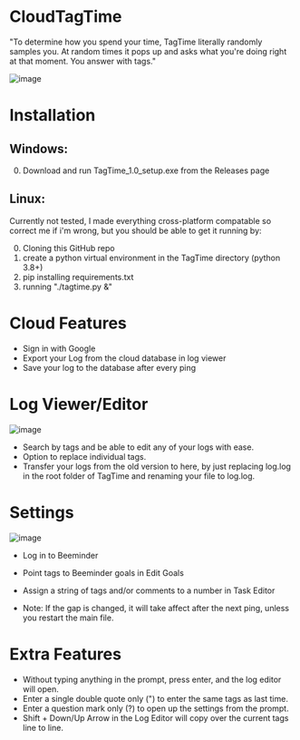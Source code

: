 # CloudTagTime
"To determine how you spend your time, TagTime literally randomly samples you. At random times it pops up and asks what you're doing right at that moment. You answer with tags."

![image](https://github.com/user-attachments/assets/b95860b8-7cf4-44ab-9dd5-1f2027ce548e)


# Installation
Windows:
--------
0. Download and run TagTime_1.0_setup.exe from the Releases page

Linux:
------
Currently not tested, I made everything cross-platform compatable so correct me if i'm wrong, but you should be able to get it running by:

0. Cloning this GitHub repo
1. create a python virtual environment in the TagTime directory (python 3.8+)
2. pip installing requirements.txt
3. running "./tagtime.py &"

# Cloud Features
* Sign in with Google
* Export your Log from the cloud database in log viewer
* Save your log to the database after every ping

# Log Viewer/Editor
![image](https://github.com/user-attachments/assets/5521a844-4839-4350-8a20-828539ccb245)

* Search by tags and be able to edit any of your logs with ease.
* Option to replace individual tags.
* Transfer your logs from the old version to here, by just replacing log.log in the root folder of TagTime and renaming your file to log.log.

# Settings
![image](https://github.com/user-attachments/assets/e339e394-724a-4ee1-8074-5b60fe96ebd0)

* Log in to Beeminder
* Point tags to Beeminder goals in Edit Goals
* Assign a string of tags and/or comments to a number in Task Editor


* Note: If the gap is changed, it will take affect after the next ping, unless you restart the main file.

# Extra Features
* Without typing anything in the prompt, press enter, and the log editor will open.
* Enter a single double quote only (") to enter the same tags as last time.
* Enter a question mark only (?) to open up the settings from the prompt.
* Shift + Down/Up Arrow in the Log Editor will copy over the current tags line to line.
